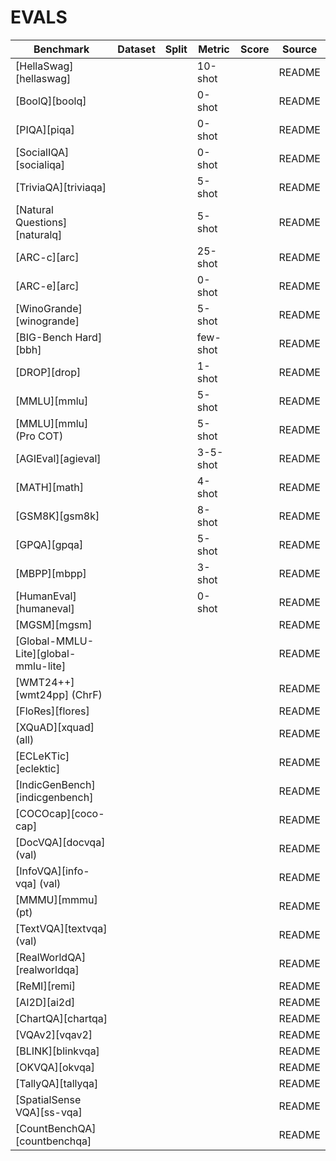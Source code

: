 # EVALS

| Benchmark | Dataset | Split | Metric | Score | Source |
| --- | --- | --- | --- | --- | --- |
| [HellaSwag][hellaswag] |  |  | 10-shot |  | README |
| [BoolQ][boolq] |  |  | 0-shot |  | README |
| [PIQA][piqa] |  |  | 0-shot |  | README |
| [SocialIQA][socialiqa] |  |  | 0-shot |  | README |
| [TriviaQA][triviaqa] |  |  | 5-shot |  | README |
| [Natural Questions][naturalq] |  |  | 5-shot |  | README |
| [ARC-c][arc] |  |  | 25-shot |  | README |
| [ARC-e][arc] |  |  | 0-shot |  | README |
| [WinoGrande][winogrande] |  |  | 5-shot |  | README |
| [BIG-Bench Hard][bbh] |  |  | few-shot |  | README |
| [DROP][drop] |  |  | 1-shot |  | README |
| [MMLU][mmlu] |  |  | 5-shot |  | README |
| [MMLU][mmlu] (Pro COT) |  |  | 5-shot |  | README |
| [AGIEval][agieval] |  |  | 3-5-shot |  | README |
| [MATH][math] |  |  | 4-shot |  | README |
| [GSM8K][gsm8k] |  |  | 8-shot |  | README |
| [GPQA][gpqa] |  |  | 5-shot |  | README |
| [MBPP][mbpp] |  |  | 3-shot |  | README |
| [HumanEval][humaneval] |  |  | 0-shot |  | README |
| [MGSM][mgsm] |  |  |  |  | README |
| [Global-MMLU-Lite][global-mmlu-lite] |  |  |  |  | README |
| [WMT24++][wmt24pp] (ChrF) |  |  |  |  | README |
| [FloRes][flores] |  |  |  |  | README |
| [XQuAD][xquad] (all) |  |  |  |  | README |
| [ECLeKTic][eclektic] |  |  |  |  | README |
| [IndicGenBench][indicgenbench] |  |  |  |  | README |
| [COCOcap][coco-cap] |  |  |  |  | README |
| [DocVQA][docvqa] (val) |  |  |  |  | README |
| [InfoVQA][info-vqa] (val) |  |  |  |  | README |
| [MMMU][mmmu] (pt) |  |  |  |  | README |
| [TextVQA][textvqa] (val) |  |  |  |  | README |
| [RealWorldQA][realworldqa] |  |  |  |  | README |
| [ReMI][remi] |  |  |  |  | README |
| [AI2D][ai2d] |  |  |  |  | README |
| [ChartQA][chartqa] |  |  |  |  | README |
| [VQAv2][vqav2] |  |  |  |  | README |
| [BLINK][blinkvqa] |  |  |  |  | README |
| [OKVQA][okvqa] |  |  |  |  | README |
| [TallyQA][tallyqa] |  |  |  |  | README |
| [SpatialSense VQA][ss-vqa] |  |  |  |  | README |
| [CountBenchQA][countbenchqa] |  |  |  |  | README |